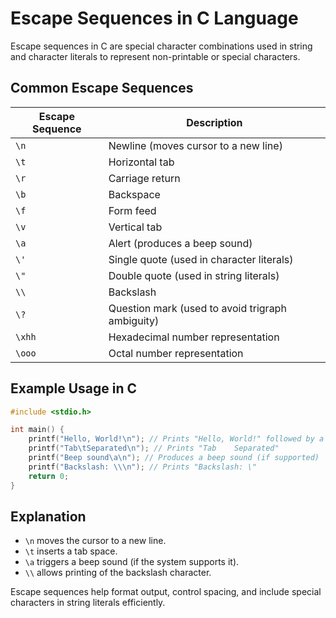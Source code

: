 # Escape Sequences in C Language

Escape sequences in C are special character combinations used in string and character literals to represent non-printable or special characters.

## Common Escape Sequences

| Escape Sequence | Description |
|----------------|-------------|
| `\n` | Newline (moves cursor to a new line) |
| `\t` | Horizontal tab |
| `\r` | Carriage return |
| `\b` | Backspace |
| `\f` | Form feed |
| `\v` | Vertical tab |
| `\a` | Alert (produces a beep sound) |
| `\'` | Single quote (used in character literals) |
| `\"` | Double quote (used in string literals) |
| `\\` | Backslash |
| `\?` | Question mark (used to avoid trigraph ambiguity) |
| `\xhh` | Hexadecimal number representation |
| `\ooo` | Octal number representation |

## Example Usage in C

```c
#include <stdio.h>

int main() {
    printf("Hello, World!\n"); // Prints "Hello, World!" followed by a new line
    printf("Tab\tSeparated\n"); // Prints "Tab    Separated"
    printf("Beep sound\a\n"); // Produces a beep sound (if supported)
    printf("Backslash: \\\n"); // Prints "Backslash: \"
    return 0;
}
```

## Explanation
- `\n` moves the cursor to a new line.
- `\t` inserts a tab space.
- `\a` triggers a beep sound (if the system supports it).
- `\\` allows printing of the backslash character.

Escape sequences help format output, control spacing, and include special characters in string literals efficiently.

